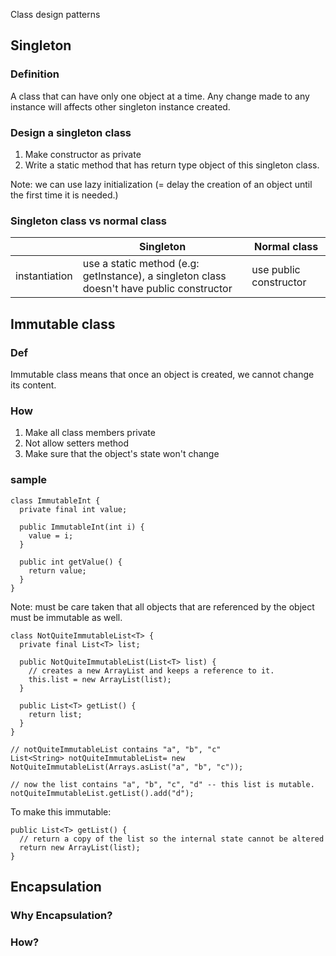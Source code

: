 Class design patterns

## Singleton

### Definition

A class that can have only one object at a time.
Any change made to any instance will affects other singleton instance created.

### Design a singleton class

1. Make constructor as private
2. Write a static method that has return type object of this singleton class.

Note: we can use lazy initialization (= delay the creation of an object until the first time it is needed.)

### Singleton class vs normal class

||Singleton|Normal class|
|-|-|-|
|instantiation|use a static method (e.g: getInstance), a singleton class doesn't have public constructor| use public constructor|

## Immutable class

### Def

Immutable class means that once an object is created, we cannot change its content.

### How

1. Make all class members private
2. Not allow setters method
3. Make sure that the object's state won't change

### sample

```
class ImmutableInt {
  private final int value;

  public ImmutableInt(int i) {
    value = i;
  }

  public int getValue() {
    return value;
  }
}
```

Note: must be care taken that all objects that are referenced by the object must be immutable as well.
```
class NotQuiteImmutableList<T> {
  private final List<T> list;

  public NotQuiteImmutableList(List<T> list) {
    // creates a new ArrayList and keeps a reference to it.
    this.list = new ArrayList(list); 
  }

  public List<T> getList() {
    return list;
  }
}

// notQuiteImmutableList contains "a", "b", "c"
List<String> notQuiteImmutableList= new NotQuiteImmutableList(Arrays.asList("a", "b", "c"));

// now the list contains "a", "b", "c", "d" -- this list is mutable.
notQuiteImmutableList.getList().add("d");
```

To make this immutable:

```
public List<T> getList() {
  // return a copy of the list so the internal state cannot be altered
  return new ArrayList(list);
}
```

## Encapsulation

### Why Encapsulation?

### How?
